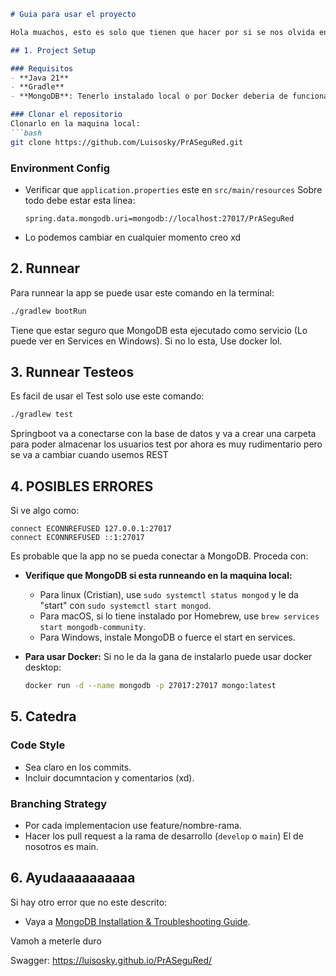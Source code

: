 ```markdown
# Guia para usar el proyecto

Hola muachos, esto es solo que tienen que hacer por si se nos olvida en algun momento el como hacer funcionar el proyecto en un maquina

## 1. Project Setup

### Requisitos
- **Java 21**
- **Gradle**
- **MongoDB**: Tenerlo instalado local o por Docker deberia de funcionar tambien

### Clonar el repositorio
Clonarlo en la maquina local:
```bash
git clone https://github.com/Luisosky/PrASeguRed.git
```


### Environment Config
- Verificar que `application.properties` este en `src/main/resources` Sobre todo debe estar esta linea:
  ```properties
  spring.data.mongodb.uri=mongodb://localhost:27017/PrASeguRed
  ```
- Lo podemos cambiar en cualquier momento creo xd

## 2. Runnear

Para runnear la app se puede usar este comando en la terminal:
```bash
./gradlew bootRun
```
Tiene que estar seguro que MongoDB esta ejecutado como servicio (Lo puede ver en Services en Windows). Si no lo esta, Use docker lol.

## 3. Runnear Testeos

Es facil de usar el Test solo use este comando:
```bash
./gradlew test
```
Springboot va a conectarse con la base de datos y va a crear una carpeta para poder almacenar los usuarios test por ahora es muy rudimentario pero se va a cambiar cuando usemos REST

## 4. POSIBLES ERRORES

Si ve algo como:
```
connect ECONNREFUSED 127.0.0.1:27017
connect ECONNREFUSED ::1:27017
```
Es probable que la app no se pueda conectar a MongoDB. Proceda con:
- **Verifique que MongoDB si esta runneando en la maquina local:**  
  - Para linux (Cristian), use `sudo systemctl status mongod` y le da "start" con `sudo systemctl start mongod`.
  - Para macOS, si lo tiene instalado por Homebrew, use `brew services start mongodb-community`.
  - Para Windows, instale MongoDB o fuerce el start en services.
  
- **Para usar Docker:** Si no le da la gana de instalarlo puede usar docker desktop:
  ```bash
  docker run -d --name mongodb -p 27017:27017 mongo:latest
  ```


## 5. Catedra 

### Code Style
- Sea claro en los commits.
- Incluir documntacion y comentarios (xd).

### Branching Strategy
- Por cada implementacion use feature/nombre-rama.
- Hacer los pull request a la rama de desarrollo (`develop` o `main`) El de nosotros es main.

## 6. Ayudaaaaaaaaaa

Si hay otro error que no este descrito:
- Vaya a [MongoDB Installation & Troubleshooting Guide](README-mongodb-installation.md).

Vamoh a meterle duro

Swagger: https://luisosky.github.io/PrASeguRed/
```
```
